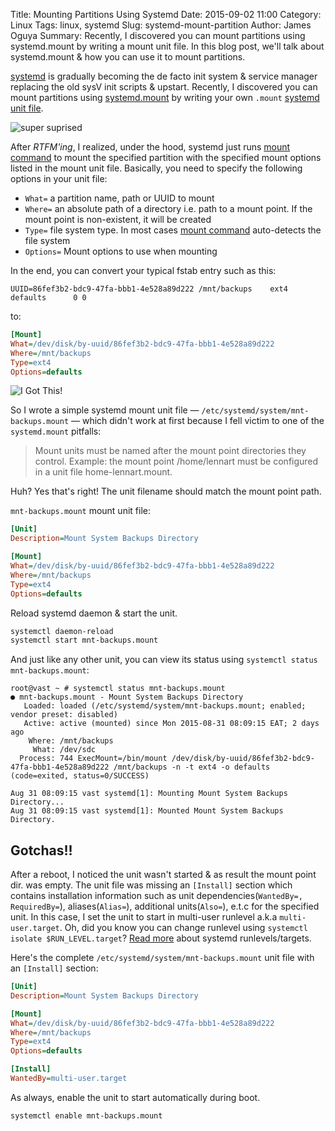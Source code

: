 Title: Mounting Partitions Using Systemd
Date: 2015-09-02 11:00
Category: Linux
Tags: linux, systemd
Slug: systemd-mount-partition
Author: James Oguya
Summary: Recently, I discovered you can mount partitions using systemd.mount by writing a mount unit file. In this blog post, we'll talk about systemd.mount & how you can use it to mount partitions.

[systemd](http://www.freedesktop.org/wiki/Software/systemd) is gradually becoming the de facto init system & service manager replacing the old sysV init scripts & upstart. Recently, I discovered you can mount partitions using [systemd.mount](http://www.freedesktop.org/software/systemd/man/systemd.mount.html) by writing your own `.mount` [systemd unit file](http://www.freedesktop.org/software/systemd/man/systemd.unit.html).

![super suprised]({filename}/images/systemd-mount-partition/suprised-cat.jpg)

After _RTFM'ing_, I realized, under the hood, systemd just runs [mount command](http://linux.die.net/man/8/mount) to mount the specified partition with the specified mount options listed in the mount unit file. Basically, you need to specify the following options in your unit file:

- `What=` a partition name, path or UUID to mount
- `Where=` an absolute path of a directory i.e. path to a mount point. If the mount point is non-existent, it will be created
- `Type=` file system type. In most cases [mount command](http://linux.die.net/man/8/mount) auto-detects the file system
- `Options=` Mount options to use when mounting

In the end, you can convert your typical fstab entry such as this:

```
UUID=86fef3b2-bdc9-47fa-bbb1-4e528a89d222 /mnt/backups    ext4    defaults      0 0
```

to:

```ini
[Mount]
What=/dev/disk/by-uuid/86fef3b2-bdc9-47fa-bbb1-4e528a89d222
Where=/mnt/backups
Type=ext4
Options=defaults
```

![I Got This!]({filename}/images/systemd-mount-partition/i-got-this.gif)

So I wrote a simple systemd mount unit file — `/etc/systemd/system/mnt-backups.mount` — which didn't work at first because I fell victim to one of the `systemd.mount` pitfalls:

> Mount units must be named after the mount point directories they control. Example: the mount point /home/lennart must be configured in a unit file home-lennart.mount.

Huh? Yes that's right! The unit filename should match the mount point path.

`mnt-backups.mount` mount unit file:

```ini
[Unit]
Description=Mount System Backups Directory

[Mount]
What=/dev/disk/by-uuid/86fef3b2-bdc9-47fa-bbb1-4e528a89d222
Where=/mnt/backups
Type=ext4
Options=defaults
```

Reload systemd daemon & start the unit.

```sh
systemctl daemon-reload
systemctl start mnt-backups.mount
```

And just like any other unit, you can view its status using `systemctl status mnt-backups.mount`:

```
root@vast ~ # systemctl status mnt-backups.mount
● mnt-backups.mount - Mount System Backups Directory
   Loaded: loaded (/etc/systemd/system/mnt-backups.mount; enabled; vendor preset: disabled)
   Active: active (mounted) since Mon 2015-08-31 08:09:15 EAT; 2 days ago
    Where: /mnt/backups
     What: /dev/sdc
  Process: 744 ExecMount=/bin/mount /dev/disk/by-uuid/86fef3b2-bdc9-47fa-bbb1-4e528a89d222 /mnt/backups -n -t ext4 -o defaults (code=exited, status=0/SUCCESS)

Aug 31 08:09:15 vast systemd[1]: Mounting Mount System Backups Directory...
Aug 31 08:09:15 vast systemd[1]: Mounted Mount System Backups Directory.
```

## Gotchas!!

After a reboot, I noticed the unit wasn't started & as result the mount point dir. was empty. The unit file was missing an `[Install]` section which contains installation information such as unit dependencies(`WantedBy=, RequiredBy=`), aliases(`Alias=`), additional units(`Also=`), e.t.c for the specified unit. In this case, I set the unit to start in multi-user runlevel a.k.a `multi-user.target`. Oh, did you know you can change runlevel using `systemctl isolate $RUN_LEVEL.target`? [Read more](https://wiki.archlinux.org/index.php/Systemd#Targets_table) about systemd runlevels/targets.

Here's the complete `/etc/systemd/system/mnt-backups.mount` unit file with an `[Install]` section:

```ini
[Unit]
Description=Mount System Backups Directory

[Mount]
What=/dev/disk/by-uuid/86fef3b2-bdc9-47fa-bbb1-4e528a89d222
Where=/mnt/backups
Type=ext4
Options=defaults

[Install]
WantedBy=multi-user.target
```

As always, enable the unit to start automatically during boot.

```sh
systemctl enable mnt-backups.mount
```

